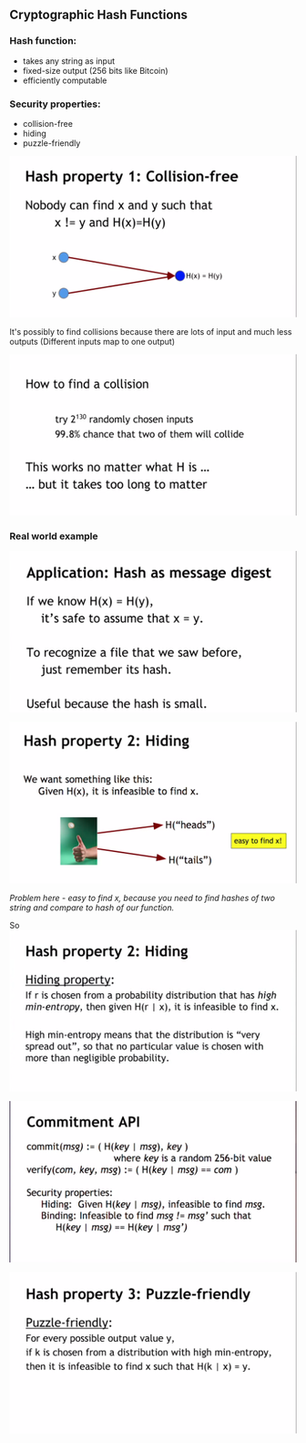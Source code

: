 ## Cryptographic Hash Functions
### Hash function:
* takes any string as input
* fixed-size output (256 bits like Bitcoin)
* efficiently computable

### Security properties:
* collision-free
* hiding
* puzzle-friendly

![Collision-free](./collision_free.png)

It's possibly to find collisions because there are lots of input and much less outputs (Different inputs map to one output)

![Collision](./collision.png)

### Real world example
![Collision](./application.png)

![Collision](./hiding_problem.png)
<p><i> Problem here - easy to find x, because you   need to find hashes of two string and compare to hash of our function.</i></p>

So
![Collision](./hiding.png)

![Collision](./api.png)

![Collision](./third.png)
